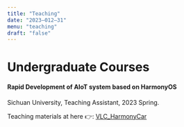 ```yaml
---
title: "Teaching"
date: "2023–012–31"
menu: "teaching"
draft: "false"
---
```

# Undergraduate Courses

#### Rapid Development of AIoT system based on HarmonyOS
Sichuan University, Teaching Assistant, 2023 Spring.

Teaching materials at here 👉: [VLC_HarmonyCar](https://github.com/MorrisHohoho/VLC_HarmonyCar)
